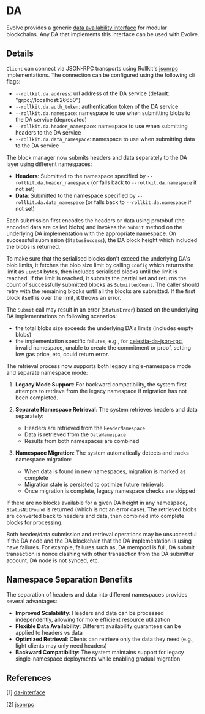 # DA

Evolve provides a generic [data availability interface][da-interface] for modular blockchains. Any DA that implements this interface can be used with Evolve.

## Details

`Client` can connect via JSON-RPC transports using Rollkit's [jsonrpc][jsonrpc] implementations. The connection can be configured using the following cli flags:

* `--rollkit.da.address`: url address of the DA service (default: "grpc://localhost:26650")
* `--rollkit.da.auth_token`: authentication token of the DA service
* `--rollkit.da.namespace`: namespace to use when submitting blobs to the DA service (deprecated)
* `--rollkit.da.header_namespace`: namespace to use when submitting headers to the DA service
* `--rollkit.da.data_namespace`: namespace to use when submitting data to the DA service

The block manager now submits headers and data separately to the DA layer using different namespaces:

* **Headers**: Submitted to the namespace specified by `--rollkit.da.header_namespace` (or falls back to `--rollkit.da.namespace` if not set)
* **Data**: Submitted to the namespace specified by `--rollkit.da.data_namespace` (or falls back to `--rollkit.da.namespace` if not set)

Each submission first encodes the headers or data using protobuf (the encoded data are called blobs) and invokes the `Submit` method on the underlying DA implementation with the appropriate namespace. On successful submission (`StatusSuccess`), the DA block height which included the blobs is returned.

To make sure that the serialised blocks don't exceed the underlying DA's blob limits, it fetches the blob size limit by calling `Config` which returns the limit as `uint64` bytes, then includes serialised blocks until the limit is reached. If the limit is reached, it submits the partial set and returns the count of successfully submitted blocks as `SubmittedCount`. The caller should retry with the remaining blocks until all the blocks are submitted. If the first block itself is over the limit, it throws an error.

The `Submit` call may result in an error (`StatusError`) based on the underlying DA implementations on following scenarios:

* the total blobs size exceeds the underlying DA's limits (includes empty blobs)
* the implementation specific failures, e.g., for [celestia-da-json-rpc][jsonrpc], invalid namespace, unable to create the commitment or proof, setting low gas price, etc, could return error.

The retrieval process now supports both legacy single-namespace mode and separate namespace mode:

1. **Legacy Mode Support**: For backward compatibility, the system first attempts to retrieve from the legacy namespace if migration has not been completed.

2. **Separate Namespace Retrieval**: The system retrieves headers and data separately:
   * Headers are retrieved from the `HeaderNamespace`
   * Data is retrieved from the `DataNamespace`
   * Results from both namespaces are combined

3. **Namespace Migration**: The system automatically detects and tracks namespace migration:
   * When data is found in new namespaces, migration is marked as complete
   * Migration state is persisted to optimize future retrievals
   * Once migration is complete, legacy namespace checks are skipped

If there are no blocks available for a given DA height in any namespace, `StatusNotFound` is returned (which is not an error case). The retrieved blobs are converted back to headers and data, then combined into complete blocks for processing.

Both header/data submission and retrieval operations may be unsuccessful if the DA node and the DA blockchain that the DA implementation is using have failures. For example, failures such as, DA mempool is full, DA submit transaction is nonce clashing with other transaction from the DA submitter account, DA node is not synced, etc.

## Namespace Separation Benefits

The separation of headers and data into different namespaces provides several advantages:

* **Improved Scalability**: Headers and data can be processed independently, allowing for more efficient resource utilization
* **Flexible Data Availability**: Different availability guarantees can be applied to headers vs data
* **Optimized Retrieval**: Clients can retrieve only the data they need (e.g., light clients may only need headers)
* **Backward Compatibility**: The system maintains support for legacy single-namespace deployments while enabling gradual migration

## References

[1] [da-interface][da-interface]

[2] [jsonrpc][jsonrpc]

[da-interface]: https://github.com/evstack/ev-node/blob/main/core/da/da.go#L11
[jsonrpc]: https://github.com/evstack/ev-node/tree/main/da/jsonrpc
